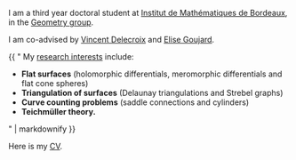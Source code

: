 
I am a third year doctoral student at [Institut de Mathématiques de Bordeaux](https://www.math.u-bordeaux.fr/imb/), in the [Geometry group](https://www.math.u-bordeaux.fr/imb/geometrie).

I am co-advised by [Vincent Delecroix](https://www.labri.fr/perso/vdelecro/) and [Elise Goujard](https://www.math.u-bordeaux.fr/~egoujard/).

{{ "
My <a href='#' style='color: var(--global-theme-color)'>research interests</a> include:

<ul>
  <li><b>Flat surfaces</b> (holomorphic differentials, meromorphic differentials and flat cone spheres)</li>
  <li><b>Triangulation of surfaces</b> (Delaunay triangulations and Strebel graphs)</li>
  <li><b>Curve counting problems</b> (saddle connections and cylinders)</li>
  <li><b>Teichmüller theory.</b></li>
</ul>
" | markdownify }}


Here is my <a href='./cv/cv.pdf'>CV</a>.
